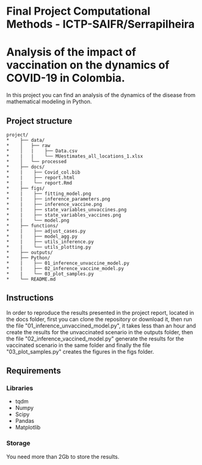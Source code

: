 # Final Project Computational Methods - ICTP-SAIFR/Serrapilheira

# Analysis of the impact of vaccination on the dynamics of COVID-19 in Colombia.

In this project you can find an analysis of the dynamics of the disease from mathematical modeling in Python.

## Project structure

```
project/
*    ├── data/
*    │   ├── raw
*    │   |    ├── Data.csv
*    |   |    └── MUestimates_all_locations_1.xlsx
*    │   └── processed
*    ├── docs/
*    |    ├── Covid_col.bib
*    |    ├── report.html
*    |    └── report.Rmd
*    ├── figs/
*    |    ├── fitting_model.png
*    |    ├── inference_parameters.png
*    |    ├── inference_vaccine.png
*    |    ├── state_variables_unvaccines.png
*    |    ├── state_variables_vaccines.png
*    |    └── model.png
*    ├── functions/
*    |    ├── adjust_cases.py
*    |    ├── model_agg.py
*    |    ├── utils_inference.py
*    |    └── utils_plotting.py
*    ├── outputs/
*    ├── Python/
*    |    ├── 01_inference_unvaccine_model.py
*    |    ├── 02_inference_vaccine_model.py
*    |    └── 03_plot_samples.py
*    └── README.md
```

## Instructions

In order to reproduce the results presented in the project report, located in the docs folder, first you can clone the repository or download it, then run the file "01_inference_unvaccined_model.py", it takes less than an hour and create the results for the unvaccinated scenario in the outputs folder, then the file "02_inference_vaccined_model.py" generate the results for the vaccinated scenario in the same folder and finally the file "03_plot_samples.py" creates the figures in the figs folder.

## Requirements
### Libraries
- tqdm
- Numpy
- Scipy
- Pandas
- Matplotlib

### Storage
You need more than 2Gb to store the results.
